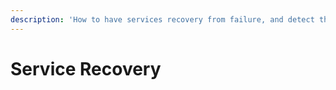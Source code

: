 ```yaml
---
description: 'How to have services recovery from failure, and detect that they have failed.'
---
```


# Service Recovery

